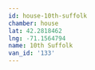 ```yaml
---
id: house-10th-suffolk
chamber: house
lat: 42.2818462
lng: -71.1564794
name: 10th Suffolk
van_id: '133'
---
```

